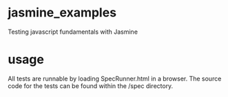 jasmine_examples
================

Testing javascript fundamentals with Jasmine

usage
================

All tests are runnable by loading SpecRunner.html in a browser.
The source code for the tests can be found within the /spec directory. 
